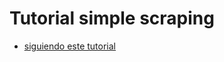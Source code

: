 # Tutorial simple scraping
- [siguiendo este tutorial](https://medium.com/@carboleda/web-scraping-en-node-js-para-humanos-usando-scrape-it-3c469bcb786)